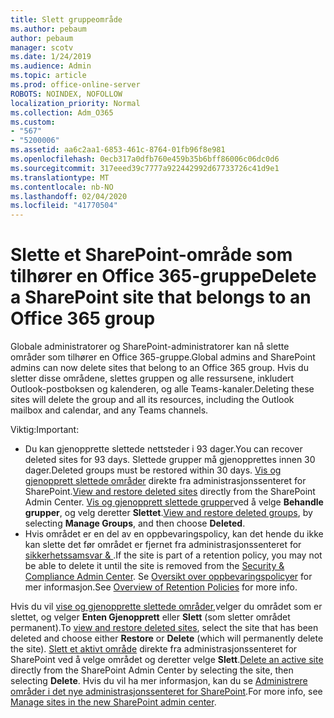 ```yaml
---
title: Slett gruppeområde
ms.author: pebaum
author: pebaum
manager: scotv
ms.date: 1/24/2019
ms.audience: Admin
ms.topic: article
ms.prod: office-online-server
ROBOTS: NOINDEX, NOFOLLOW
localization_priority: Normal
ms.collection: Adm_O365
ms.custom:
- "567"
- "5200006"
ms.assetid: aa6c2aa1-6853-461c-8764-01fb96f8e981
ms.openlocfilehash: 0ecb317a0dfb760e459b35b6bff86006c06dc0d6
ms.sourcegitcommit: 317eeed39c7777a922442992d67733726c41d9e1
ms.translationtype: MT
ms.contentlocale: nb-NO
ms.lasthandoff: 02/04/2020
ms.locfileid: "41770504"
---
```

# <a name="delete-a-sharepoint-site-that-belongs-to-an-office-365-group"></a><span data-ttu-id="df1ff-102">Slette et SharePoint-område som tilhører en Office 365-gruppe</span><span class="sxs-lookup"><span data-stu-id="df1ff-102">Delete a SharePoint site that belongs to an Office 365 group</span></span>

<span data-ttu-id="df1ff-103">Globale administratorer og SharePoint-administratorer kan nå slette områder som tilhører en Office 365-gruppe.</span><span class="sxs-lookup"><span data-stu-id="df1ff-103">Global admins and SharePoint admins can now delete sites that belong to an Office 365 group.</span></span> <span data-ttu-id="df1ff-104">Hvis du sletter disse områdene, slettes gruppen og alle ressursene, inkludert Outlook-postboksen og kalenderen, og alle Teams-kanaler.</span><span class="sxs-lookup"><span data-stu-id="df1ff-104">Deleting these sites will delete the group and all its resources, including the Outlook mailbox and calendar, and any Teams channels.</span></span>
  
<span data-ttu-id="df1ff-105">Viktig:</span><span class="sxs-lookup"><span data-stu-id="df1ff-105">Important:</span></span>

- <span data-ttu-id="df1ff-106">Du kan gjenopprette slettede nettsteder i 93 dager.</span><span class="sxs-lookup"><span data-stu-id="df1ff-106">You can recover deleted sites for 93 days.</span></span> <span data-ttu-id="df1ff-107">Slettede grupper må gjenopprettes innen 30 dager.</span><span class="sxs-lookup"><span data-stu-id="df1ff-107">Deleted groups must be restored within 30 days.</span></span> <span data-ttu-id="df1ff-108">[Vis og gjenopprett slettede områder](https://admin.microsoft.com/sharepoint) direkte fra administrasjonssenteret for SharePoint.</span><span class="sxs-lookup"><span data-stu-id="df1ff-108">[View and restore deleted sites](https://admin.microsoft.com/sharepoint) directly from the SharePoint Admin Center.</span></span> <span data-ttu-id="df1ff-109">[Vis og gjenopprett slettede grupper](https://outlook.office.com/people/group/deleted)ved å velge **Behandle grupper**, og velg deretter **Slettet**.</span><span class="sxs-lookup"><span data-stu-id="df1ff-109">[View and restore deleted groups](https://outlook.office.com/people/group/deleted), by selecting **Manage Groups**, and then choose **Deleted**.</span></span>
- <span data-ttu-id="df1ff-110">Hvis området er en del av en oppbevaringspolicy, kan det hende du ikke kan slette det før området er fjernet fra administrasjonssenteret for [sikkerhetssamsvar &amp; ](https://protection.office.com/?rfr=AdminCenter#/retention).</span><span class="sxs-lookup"><span data-stu-id="df1ff-110">If the site is part of a retention policy, you may not be able to delete it until the site is removed from the [Security &amp; Compliance Admin Center](https://protection.office.com/?rfr=AdminCenter#/retention).</span></span> <span data-ttu-id="df1ff-111">Se [Oversikt over oppbevaringspolicyer](https://docs.microsoft.com/office365/securitycompliance/retention-policies#content-in-onedrive-accounts-and-sharepoint-sites) for mer informasjon.</span><span class="sxs-lookup"><span data-stu-id="df1ff-111">See [Overview of Retention Policies](https://docs.microsoft.com/office365/securitycompliance/retention-policies#content-in-onedrive-accounts-and-sharepoint-sites) for more info.</span></span>
  
<span data-ttu-id="df1ff-112">Hvis du vil [vise og gjenopprette slettede områder,](https://admin.microsoft.com/sharepoint)velger du området som er slettet, og velger **Enten Gjenopprett** eller **Slett** (som sletter området permanent).</span><span class="sxs-lookup"><span data-stu-id="df1ff-112">To [view and restore deleted sites](https://admin.microsoft.com/sharepoint), select the site that has been deleted and choose either **Restore** or **Delete** (which will permanently delete the site).</span></span> <span data-ttu-id="df1ff-113">[Slett et aktivt område](https://admin.microsoft.com/sharepoint) direkte fra administrasjonssenteret for SharePoint ved å velge området og deretter velge **Slett**.</span><span class="sxs-lookup"><span data-stu-id="df1ff-113">[Delete an active site](https://admin.microsoft.com/sharepoint) directly from the SharePoint Admin Center by selecting the site, then selecting **Delete**.</span></span> <span data-ttu-id="df1ff-114">Hvis du vil ha mer informasjon, kan du se [Administrere områder i det nye administrasjonssenteret for SharePoint](https://docs.microsoft.com/sharepoint/manage-sites-in-new-admin-center).</span><span class="sxs-lookup"><span data-stu-id="df1ff-114">For more info, see [Manage sites in the new SharePoint admin center](https://docs.microsoft.com/sharepoint/manage-sites-in-new-admin-center).</span></span>
  
